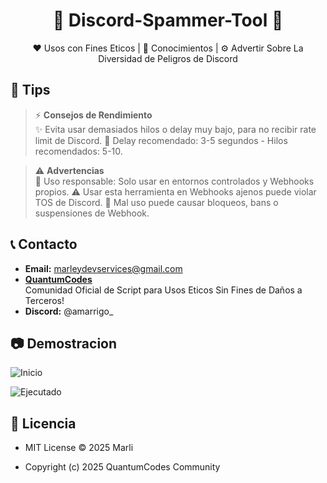 <h1 align="center">🌟 Discord-Spammer-Tool 🌟</h1>

<p align="center">
  ♥ Usos con Fines Eticos | 🧠 Conocimientos | ⚙️ Advertir Sobre La Diversidad de Peligros de Discord
</p>

## 📣 Tips

> ⚡ **Consejos de Rendimiento**  
> ✨ Evita usar demasiados hilos o delay muy bajo, para no recibir rate limit de Discord.
> 🦺 Delay recomendado: 3-5 segundos - Hilos recomendados: 5-10.

> ⚠️ **Advertencias**  
> 🚨 Uso responsable: Solo usar en entornos controlados y Webhooks propios.
> ⚠️ Usar esta herramienta en Webhooks ajenos puede violar TOS de Discord.
> 🧰 Mal uso puede causar bloqueos, bans o suspensiones de Webhook.

## 📞 Contacto

- **Email:** marleydevservices@gmail.com  
- [**QuantumCodes**](https://discord.gg/E6HP7te4)  
  Comunidad Oficial de Script para Usos Eticos Sin Fines de Daños a Terceros!
- **Discord:** @amarrigo_

## 📷 Demostracion
![Inicio](https://cdn.discordapp.com/attachments/1371612970332717220/1406462868135743539/image.png?ex=68a28e1e&is=68a13c9e&hm=7fb8085c157e9b4aa61d4d9edab75881cb17c16f5240440e714ff6b8c37a42b8&)

![Ejecutado](https://cdn.discordapp.com/attachments/1371612970332717220/1406462974075469974/image.png?ex=68a28e37&is=68a13cb7&hm=f6ee16a97e5ebe7606ed065cfa73e6a82ccf7e5da75a61c1bd070ca8c0fff347&)


## 📜 Licencia
- MIT License © 2025 Marli

- Copyright (c) 2025 QuantumCodes Community
